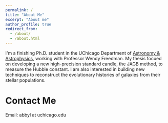 ```yaml
---
permalink: /
title: "About Me"
excerpt: "About me"
author_profile: true
redirect_from: 
  - /about/
  - /about.html
---
```


I'm a finishing Ph.D. student in the UChicago Department of [Astronomy & Astrophysics](https://astrophysics.uchicago.edu/), working with Professor Wendy Freedman. My thesis focued on developing a new high-precision standard candle, the JAGB method, to measure the Hubble constant. I am also interested in building new techniques to reconstruct the evolutionary histories of galaxies from their stellar populations.


Contact Me
======
Email: abbyl at uchicago.edu 
